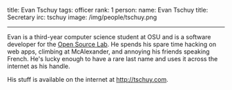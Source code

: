 title: Evan Tschuy
tags: officer
rank: 1
person:
    name: Evan Tschuy
    title: Secretary
    irc: tschuy
    image: /img/people/tschuy.png

---

Evan is a third-year computer science student at OSU and is a software developer
for the [Open Source Lab][osl]. He spends his spare time hacking on web apps,
climbing at McAlexander, and annoying his friends speaking French. He's lucky
enough to have a rare last name and uses it across the internet as his handle.

His stuff is available on the internet at http://tschuy.com.

[osl]: http://osuosl.org/
